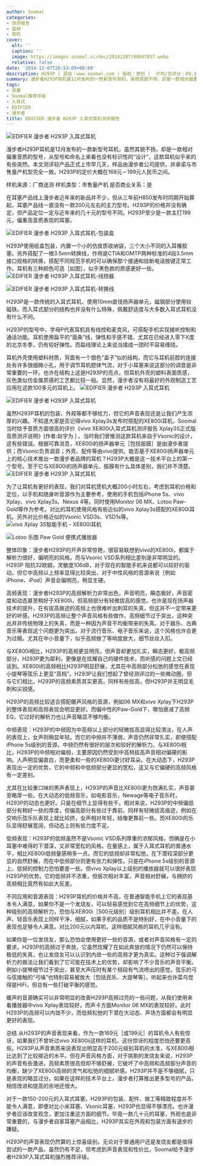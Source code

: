 ```yaml
---
author: Soomal
categories:
- 测评报告
- 音频
- 耳机
cover:
  alt: ''
  caption: ''
  image: https://images.soomal.cc/doc/20141207/00047857.webp
  relative: false
date: '2014-12-07T20:53:09+08:00'
description: H293P | 源自：www.soomal.com | 版权：原创 |  平均/总评分：09.36/749
summary: 漫步者H293P耳机是12月发布的一款新型号耳机，虽然其貌不扬，却是一款相对偏重音质的型号。H293P的定价大概在169元－199元人民币之间。它采用10毫米口径扬声器，其灵敏度106dB，阻抗32欧，可能与XE800i同技术平台……
tags:
- 耳塞
- Soomal推荐评级
- 入耳式
- EDIFIER
- 漫步者
title: EDIFIER 漫步者 H293P 入耳式耳机测评报告
---
```


![EDIFIER 漫步者 H293P 入耳式耳机](https://images.soomal.cc/doc/20141201/00047766.webp)



漫步者H293P耳机是12月发布的一款新型号耳机，虽然其貌不扬，却是一款相对偏重音质的型号，从型号和命名上来看也没有标识性的“设计”，这款耳机似乎来的有些突然。本文测评较产品正式上市早几天，样品由漫步者公司提供，并承诺与市售量产机型完全一致。H293P的定价大概在169元－199元人民币之间。

样机来源：厂商送测
样机类型：市售量产机
是否商业关系：是

在耳塞产品线上漫步者近年来的新品并不少，但从三年前H850发布时同期开始算起，耳塞产品线一直没有一款200元左右的主力型号。H293P的价格并没有确定，但产品定位一定与近年来的几十元的型号不同。H293P至少是一款主打199元，偏重高音质表现的耳塞。

![EDIFIER 漫步者 H293P 入耳式耳机-包装盒](https://images.soomal.cc/doc/20141201/00047763.webp)




H293P使用纸盒包装，内置一个小的仿皮质收纳袋，三个大小不同的入耳橡胶塞。另外搭配了一根3.5mm转换线，作用是CTIA和OMTP两种标准的4段3.5mm接口规格的转换，搭配不同规范手机时可以确保那个接通和挂断电话按键正常工作。耳机有三种颜色可选［如图］，似乎黑色款的质感更好一些。
![EDIFIER 漫步者 H293P 入耳式耳机-线控器](https://images.soomal.cc/doc/20141201/00047775_01.webp)




![EDIFIER 漫步者 H293P 入耳式耳机-转换线](https://images.soomal.cc/doc/20141201/00047777_01.webp)




H293P是一款传统的入耳式耳机，使用10mm直径扬声器单元，磁钢部分使用钕磁铁。而入耳式部分的结构也并没有什么特殊，佩戴舒适度与大多数入耳式耳机没有什么不同。

H293P的型号中，字母P代表耳机具有线控和麦克风，可搭配手机实现接听控制和通话功能。耳机使用扁平的“面条”线，弹性和手感不错，尤其在已经进入零下X度的北京冬季，仍有较好弹性。而扁线理论上来说当揉成一团时不容易缠绕。


耳机外壳使用塑料材质，背面有一个银色“盖子”似的结构，而它与耳机前腔的连接处有许多很细微小孔，用于调节耳机腔体气流，对于小耳塞来说这部分的调音是非常重要的一环。也许在结构上这是H293P的亮点，但耳机外壳的塑料表面质感，灰色类似仿金属质感的工艺都比较一般。显然，漫步者没有将最好的外观制造工艺应用在这款100多元的耳机上。
![EDIFIER 漫步者 H293P 入耳式耳机](https://images.soomal.cc/doc/20141201/00047772_01.webp)




![EDIFIER 漫步者 H293P 入耳式耳机](https://images.soomal.cc/doc/20141201/00047767_01.webp)




虽然H293P耳机的包装、外观等都不够给力，但它的声音表现还是让我们产生浓厚的兴趣。不知道大家是否记得vivo Xplay3s发布时搭配的XE800i耳机，Soomal当时给予音质方面很高的评价《vivo XE800i入耳式耳机测评报告 Xplay3S正式版音质测评说明》[作者:赵宇为 ]
。当时我们曾推测这款耳机来自于Vsonic的设计，这有些错误。根据可靠消息，XE800i的扬声器单元［包括振膜］是由漫步者提供；而Vsonic负责调音；外壳、配件等由vivo提供。能否基于XE800i扬声器单元上的核心技术推出一款漫步者品牌的耳机？H293P大概是这一技术平台上的第一个型号。至于它与XE800i的扬声器单元、振膜有什么具体差别，我们并不清楚。
![EDIFIER 漫步者 H293P 入耳式耳机](https://images.soomal.cc/doc/20141201/00047773.webp)




为了让耳机有更好的表现，我们对耳机煲机大概200小时左右，考虑到耳机价格和定位，以手机和随身听音源作为主要参考，使用的手机包括iPhone 5s、vivo Xplay、vivo Xplay3s、Nexus 4等。同时使用Monitor 06 MX、Lotoo Paw-Gold等作为参考。对比的耳机使用风格有些近似的vivo Xplay3s搭配的XE800i耳机。另外对比价格近似的Vsonic VSD3s、VSD1s等。
![vivo Xplay 3S智能手机 - XE800i耳机](https://images.soomal.cc/doc/20140121/00039814_01.webp)




![Lotoo 乐图 Paw Gold 便携式播放器](https://images.soomal.cc/doc/20140811/00044862_01.webp)




整体印象：漫步者H293P的开声非常惊艳，很容易联想到vivo的XE800i，都属于解析力很好，偏明亮的风格。而与Vsonic VSD系列相比差别是非常明显的。H293P 阻抗32欧姆，灵敏度106dB，对于现在的智能手机来说都可以较好的驱动。但它中高频以上频率显得比较突出，对于中性风格的音源来说［例如iPhone、iPod］声音会偏明亮，稍显生硬。

高频表现：漫步者H293P的高频解析力非常出色，声音明亮，瞬态极好，声音密度和动态甚至稍好于XE800i，但高频部分有轻微拔高的感觉。也许是现在扬声器技术的提升，在有拔高痕迹的高频上也很难听出刺耳的失真，但这并不一定带来更好的听感。H293P的高频让整个声音风格有些做作，高频细节过于突出，这种突出并非传统物理上的失真，而是一种因为声音不均衡带来的失真。对于器乐、古典音乐等表现这个问题更为突出。对于流行音乐、电子音乐来说，这个风格也许会更为过瘾。尤其在中小音量下，似乎高频做了等响度放大，细节丝丝入扣。

与XE800i相比，H293P的高频更显明亮，但声音却更加扎实，瞬态更好。极高频部分，H293P更为犀利，更像是在炫耀自己的硬件技术，而听感的问题上文已经谈到。XE800i的高频相比H293P明显舒展，尤其在中高频部分松弛的感觉在表现小提琴等弦乐上更显“高档”。H293P让我们想起了曾经测评过的一些微动圈，但与它们相比，H293P的高频素质其实更高，同样有些拔高，但H293P并无明显毛刺和尖锐感。

H293P的高频比较适合搭配暖声风格的音源，例如06 MX和vivo Xplay下H293P的整体表现和高频表现会明显更好。而偏中性的Paw-Gold下，哪怕衰减了高频EQ，它过好的解析力也让声音略显不够均衡。

中频表现：H293P的中频因为中高频以上部分的轻微拔高显得比较清淡，在人声的表现上，女声则稍显年轻。而它的中频并不薄弱，声音仍然非常扎实，即便搭配iPhone 5s级别的音源，中频仍然有很好的层次和较好的解析力。与XE800i相比，H293P的中频相对偏弱，主要原因仍然受到中高频拔高声音相对偏硬的影响。人声明显偏直白，而更柔和一些的XE800i更讨好耳朵。在大动态下，H293P表现出一定的优势，它的中频和中低频部分更显的宽松，这又与它偏硬的高频风格有一定差别。

尤其在比较重口味的男声表现上，H293P的声音比XE800i更为饱满扎实，声音甚至略厚一些。在大动态的低频音乐，如电影音乐，Newage等电子音乐时，H293P的动态也更好。只是在细节上显得有些干。相对来说，H293P的中频偏低部分有稍好一些的厚度，但偏高部分有些过于靠前，同样有轻微拔高痕迹，例如在交响乐弦乐队表现上就比较挤，女声相对年轻，结像更靠前一些。而XE800i的乐队显得舒展宽阔，但动态上则有些力度不足。

低频表现：H293P的低频虽然不是Vsonic VSD系列厚重的浓郁风格，但确是在小耳塞中难得的下潜深，又非常宽松的风格。在量感上，属于入耳式耳机的普通水平，相比XE800i低频量感稍多一点。而它的低频却非常松弛，在下潜较深部分更显的自然舒展，而在中低频部分则更有张力和弹性。只是在iPhone 5s级别的音源上，低频的控制力恐怕要差一些。但vivo Xplay以上级别的播放器就可以很好表现H293P的优势。它的低频并不浓重，但层次相对丰富，声音相对舒展，与拥挤的高频相比竟然有如此大反差。

不同应用和音源表现：H293P耳机的价格并不高，在普通智能手机上它的表现基本令人满意，如果你不是一个发烧友，可以轻易感觉到它在高频细节上的优势，这种级别的高频解析力，恐怕与XE800i［500元级别］级别耳机相比并不差。在人声、轻音乐表现上同样干净，细腻，如果手机的品质不是特别好，在中小音量下的表现也足够令人满意。对比200元以内耳机，这样细腻风格的耳机几乎没有。

如果你是一位发烧友，那么恐怕会使用更好一些的音源，或者对声音风格有一定的要求。H293P的高频过于奔放，它虽然炫耀了在如此奔放的情况下仍然可以保持极低的失真，也让发烧友可以认识到内敛一些的高频才更为真实。这种过于强调解析力的做法让我们看到了它可能在技术上的优势，却影响了不少音乐的声音平衡。例如小提琴细节过于突出，甚至大声压时有某个频段有气流喷出的感觉。弦乐的弓与弦接触的“弓噪”也特别容易被放大［包括民乐、大提琴等］。听起来也许菜鸟觉得是HiFi，但总有一些打破平衡的感觉。

暖声的音源确实可以非常明显的改善H293P高频过亮的一些问题，从我们使用来看播放器中vivo Xplay表现较好，而声卡方面Monitor 06 MX的表现较好。此时H293P的高频可以内敛不少，而低频松弛的下潜在大动态、声场方面都会有明显更好的表现。

总结
从H293P的声音表现来看，作为一款169元［或199元］的耳机令人有些惊讶，如果我们不曾听过vivo XE800ii这样的耳机，这份惊讶的程度恐怕还要更高些。H293P从声音素质来说表现出明显高于200元级别耳机的水准，与XE800i相比达到了比较接近的水平。但在声音风格方面，对于挑剔的发烧友来说，H293P的声音有些激进，高频素质很高但却不够舒展，它破坏了中高频和高频部分声音的均衡，缺少了XE800i高频的灵气和松弛的细腻听感。H293P并不是不够细腻，只是表现的略显过分。如果在这样的技术平台上，漫步者打算推出更多型号的产品，相信改进和提高的余地还很大。

对于一款150-200元的入耳式耳塞，H293P的包装、配件、做工等精致程度并不能令人满意，即便对比小米耳塞、Vsonic耳塞，H293P也显得不够漂亮，也许漫步者应该改变观念，更加注重这方面的细节。毕竟一款几十元的耳塞，外观也是非常重要的，与漫步者自家耳塞产品相比，H293P其实在外观和包装方面有退步的嫌疑。

H293P的声音表现仍然算的上惊喜级别，无论对于普通用户还是发烧友都是值得尝试的一款产品，虽然仍有不足，但考虑到声音表现和性价比，Soomal给予漫步者H293P入耳式耳机强烈推荐评级。